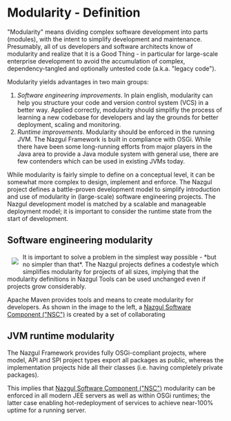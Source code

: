 # Modularity - Definition

"Modularity" means dividing complex software development into parts (modules), with the intent to simplify
development and maintenance. Presumably, all of us developers and software architects know of modularity
and realize that it is a Good Thing - in particular for large-scale enterprise development to avoid the
accumulation of complex, dependency-tangled and optionally untested code (a.k.a. "legacy code").

Modularity yields advantages in two main groups:

1. *Software engineering improvements*. In plain english, modularity can help you structure your code and
   version control system (VCS) in a better way. Applied correctly, modularity should simplifiy the process of
   learning a new codebase for developers and lay the grounds for better deployment, scaling and monitoring.
2. *Runtime improvements*. Modularity should be enforced in the running JVM. The Nazgul Framework is built
   in compliance with OSGi. While there
   have been some long-running efforts from major players in the Java area to provide a Java module system with
   general use, there are few contenders which can be used in existing JVMs today.

While modularity is fairly simple to define on a conceptual level, it can be somewhat more complex to design,
implement and enforce. The Nazgul project defines a battle-proven development model to simplify introduction
and use of modularity in (large-scale) software engineering projects. The Nazgul development model is matched
by a scalable and manageable deployment model; it is important to consider the runtime state from the start
of development.

## Software engineering modularity

<img src="images/plantuml/modularity_mavenProjects.png" style="float:left; margin:10px;" />
It is important to solve a problem in the simplest way possible - *but no simpler than that*.
The Nazgul projects defines a codestyle which simplifies modularity for projects of all sizes,
implying that the modularity definitions in Nazgul Tools can be used unchanged even if projects
grow considerably.

Apache Maven provides tools and means to create modularity for developers. As shown in the image to the left, a
[Nazgul Software Component ("NSC")](software_components.html) is created by a set of collaborating

## JVM runtime modularity

The Nazgul Framework provides fully OSGi-compliant projects, where model, API and SPI project types export all
packages as public, whereas the implementation projects hide all their classes
(i.e. having completely private packages).

This implies that [Nazgul Software Component ("NSC")](software_components.html) modularity can be enforced in all
modern JEE servers as well as within OSGi runtimes; the latter case enabling hot-redeployment of services to achieve
near-100% uptime for a running server.
